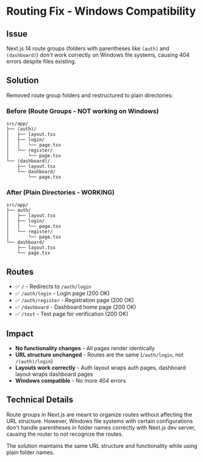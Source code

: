 # Routing Fix - Windows Compatibility

## Issue
Next.js 14 route groups (folders with parentheses like `(auth)` and `(dashboard)`) don't work correctly on Windows file systems, causing 404 errors despite files existing.

## Solution
Removed route group folders and restructured to plain directories:

### Before (Route Groups - NOT working on Windows)
```
src/app/
├── (auth)/
│   ├── layout.tsx
│   ├── login/
│   │   └── page.tsx
│   └── register/
│       └── page.tsx
└── (dashboard)/
    ├── layout.tsx
    └── dashboard/
        └── page.tsx
```

### After (Plain Directories - WORKING)
```
src/app/
├── auth/
│   ├── layout.tsx
│   ├── login/
│   │   └── page.tsx
│   └── register/
│       └── page.tsx
└── dashboard/
    ├── layout.tsx
    └── page.tsx
```

## Routes
- ✅ `/` - Redirects to `/auth/login`
- ✅ `/auth/login` - Login page (200 OK)
- ✅ `/auth/register` - Registration page (200 OK)
- ✅ `/dashboard` - Dashboard home page (200 OK)
- ✅ `/test` - Test page for verification (200 OK)

## Impact
- **No functionality changes** - All pages render identically
- **URL structure unchanged** - Routes are the same (`/auth/login`, not `/(auth)/login`)
- **Layouts work correctly** - Auth layout wraps auth pages, dashboard layout wraps dashboard pages
- **Windows compatible** - No more 404 errors

## Technical Details
Route groups in Next.js are meant to organize routes without affecting the URL structure. However, Windows file systems with certain configurations don't handle parentheses in folder names correctly with Next.js dev server, causing the router to not recognize the routes.

The solution maintains the same URL structure and functionality while using plain folder names.
